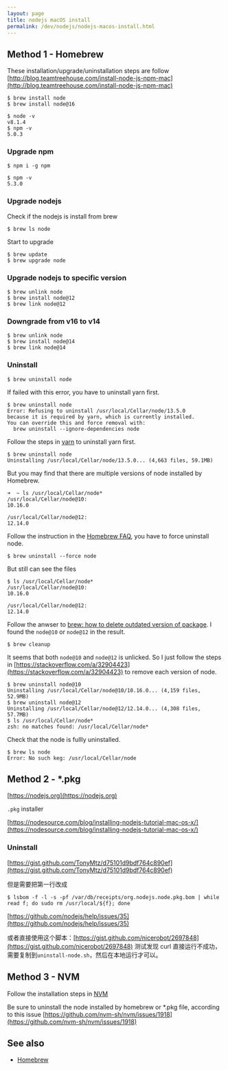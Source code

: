 ```yaml
---
layout: page
title: nodejs macOS install
permalink: /dev/nodejs/nodejs-macos-install.html
---
```


## Method 1 - Homebrew

These installation/upgrade/uninstallation steps are follow [http://blog.teamtreehouse.com/install-node-js-npm-mac](http://blog.teamtreehouse.com/install-node-js-npm-mac)

```
$ brew install node
$ brew install node@16
```

```
$ node -v
v8.1.4
$ npm -v
5.0.3
```

### Upgrade npm

```
$ npm i -g npm
```

```
$ npm -v
5.3.0
```

### Upgrade nodejs

Check if the nodejs is install from brew

```
$ brew ls node
```

Start to upgrade

```
$ brew update
$ brew upgrade node
```

### Upgrade nodejs to specific version

```
$ brew unlink node
$ brew install node@12
$ brew link node@12
```

### Downgrade from v16 to v14

```
$ brew unlink node
$ brew install node@14
$ brew link node@14
```

### Uninstall

```
$ brew uninstall node
```

If failed with this error, you have to uninstall yarn first.

```
$ brew uninstall node
Error: Refusing to uninstall /usr/local/Cellar/node/13.5.0
because it is required by yarn, which is currently installed.
You can override this and force removal with:
  brew uninstall --ignore-dependencies node
```

Follow the steps in [yarn](/development/yarn.html#uninstall) to uninstall yarn first.

```
$ brew uninstall node
Uninstalling /usr/local/Cellar/node/13.5.0... (4,663 files, 59.1MB)
```

But you may find that there are multiple versions of node installed by Homebrew.

```
➜  ~ ls /usr/local/Cellar/node*
/usr/local/Cellar/node@10:
10.16.0

/usr/local/Cellar/node@12:
12.14.0
```

Follow the instruction in the [Homebrew FAQ](https://docs.brew.sh/FAQ#how-do-i-uninstall-a-formula), you have to force uninstall node.

```
$ brew uninstall --force node
```

But still can see the files

```
$ ls /usr/local/Cellar/node*
/usr/local/Cellar/node@10:
10.16.0

/usr/local/Cellar/node@12:
12.14.0
```

Follow the anwser to [brew: how to delete outdated version of package](https://apple.stackexchange.com/a/238226). I found the `node@10` or `node@12` in the result.

```
$ brew cleanup
```

It seems that both `node@10` and `node@12` is unlicked.
So I just follow the steps in [https://stackoverflow.com/a/32904423](https://stackoverflow.com/a/32904423) to remove each version of node.

```
$ brew uninstall node@10
Uninstalling /usr/local/Cellar/node@10/10.16.0... (4,159 files, 52.9MB)
$ brew uninstall node@12
Uninstalling /usr/local/Cellar/node@12/12.14.0... (4,308 files, 57.7MB)
$ ls /usr/local/Cellar/node*
zsh: no matches found: /usr/local/Cellar/node*
```

Check that the node is fullly uninstalled.

```
$ brew ls node
Error: No such keg: /usr/local/Cellar/node
```

## Method 2 - \*.pkg

[https://nodejs.org](https://nodejs.org)

`.pkg` installer

[https://nodesource.com/blog/installing-nodejs-tutorial-mac-os-x/](https://nodesource.com/blog/installing-nodejs-tutorial-mac-os-x/)

### Uninstall

[https://gist.github.com/TonyMtz/d75101d9bdf764c890ef](https://gist.github.com/TonyMtz/d75101d9bdf764c890ef)

但是需要把第一行改成

```
$ lsbom -f -l -s -pf /var/db/receipts/org.nodejs.node.pkg.bom | while read f; do sudo rm /usr/local/${f}; done
```

[https://github.com/nodejs/help/issues/35](https://github.com/nodejs/help/issues/35)

或者直接使用这个脚本：[https://gist.github.com/nicerobot/2697848](https://gist.github.com/nicerobot/2697848) 测试发现 curl 直接运行不成功，需要复制到`uninstall-node.sh`，然后在本地运行才可以。

## Method 3 - NVM

Follow the installation steps in [NVM](/dev/nodejs/nvm.html)

Be sure to uninstall the node installed by homebrew or \*.pkg file, according to this issue [https://github.com/nvm-sh/nvm/issues/1918](https://github.com/nvm-sh/nvm/issues/1918)

## See also

- [Homebrew](/development/homebrew.html)
